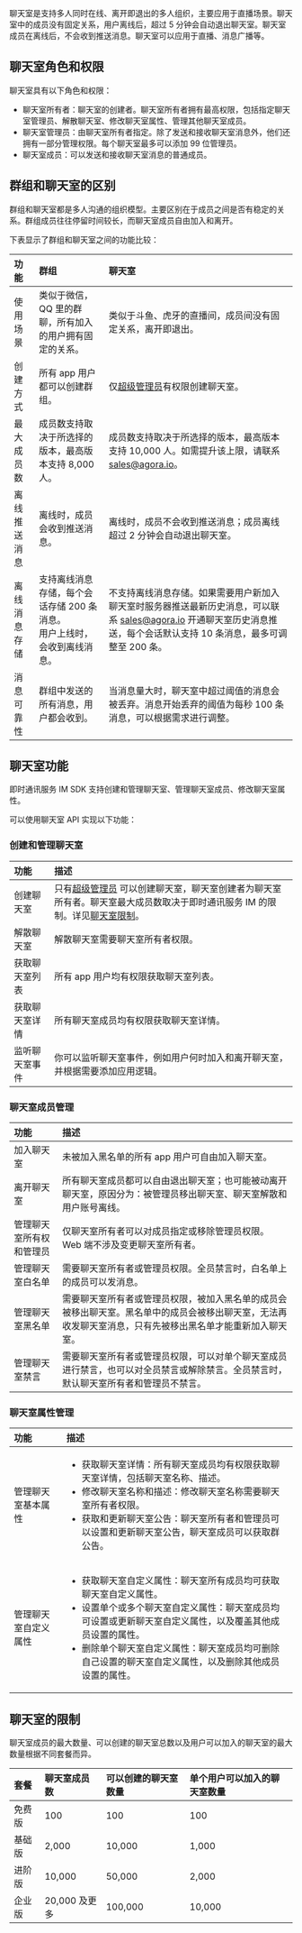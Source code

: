 聊天室是支持多人同时在线、离开即退出的多人组织，主要应用于直播场景。聊天室中的成员没有固定关系，用户离线后，超过 5 分钟会自动退出聊天室。聊天室成员在离线后，不会收到推送消息。聊天室可以应用于直播、消息广播等。

## 聊天室角色和权限

聊天室具有以下角色和权限：

- 聊天室所有者：聊天室的创建者。聊天室所有者拥有最高权限，包括指定聊天室管理员、解散聊天室、修改聊天室属性、管理其他聊天室成员。
- 聊天室管理员：由聊天室所有者指定。除了发送和接收聊天室消息外，他们还拥有一部分管理权限。每个聊天室最多可以添加 99 位管理员。
- 聊天室成员：可以发送和接收聊天室消息的普通成员。

## 群组和聊天室的区别

群组和聊天室都是多人沟通的组织模型。主要区别在于成员之间是否有稳定的关系。群组成员往往停留时间较长，而聊天室成员自由加入和离开。

下表显示了群组和聊天室之间的功能比较：

| 功能         | 群组                                                         | 聊天室                                                       |
| :----------- | :----------------------------------------------------------- | :----------------------------------------------------------- |
| 使用场景     | 类似于微信，QQ 里的群聊，所有加入的用户拥有固定的关系。 | 类似于斗鱼、虎牙的直播间，成员间没有固定关系，离开即退出。  |
| 创建方式 | 所有 app 用户都可以创建群组。   | 仅[超级管理员](./rest/agora_chat_restful_chatroom_superadmin?platform=RESTful#adding-a-chat-room-super-admin)有权限创建聊天室。  |
| 最大成员数   | 成员数支持取决于所选择的版本，最高版本支持 8,000 人。        | 成员数支持取决于所选择的版本，最高版本支持 10,000 人。如需提升该上限，请联系 [sales@agora.io](mailto:sales@agora.io)。 |
| 离线推送消息 | 离线时，成员会收到推送消息。             | 离线时，成员不会收到推送消息；成员离线超过 2 分钟会自动退出聊天室。          |
| 离线消息存储 | 支持离线消息存储，每个会话存储 200 条消息。<br/>用户上线时，会收到离线消息。 | 不支持离线消息存储。如果需要用户新加入聊天室时服务器推送最新历史消息，可以联系 [sales@agora.io](mailto:sales@agora.io) 开通聊天室历史消息推送，每个会话默认支持 10 条消息，最多可调整至 200 条。 |
| 消息可靠性   | 群组中发送的所有消息，用户都会收到。        | 当消息量大时，聊天室中超过阈值的消息会被丢弃。消息开始丢弃的阈值为每秒 100 条消息，可以根据需求进行调整。 |

## 聊天室功能

即时通讯服务 IM SDK 支持创建和管理聊天室、管理聊天室成员、修改聊天室属性。

可以使用聊天室 API 实现以下功能：

### 创建和管理聊天室

| 功能           | 描述                                                         |
| :------------- | :----------------------------------------------------------- |
| 创建聊天室     | 只有[超级管理员](./agora_chat_restful_chatroom_superadmin?platform=RESTful#添加聊天室超级管理员) 可以创建聊天室，聊天室创建者为聊天室所有者。聊天室最大成员数取决于即时通讯服务 IM 的限制。详见[聊天室限制](./agora_chat_chatroom_overview?platform=Android#聊天室的限制)。 |
| 解散聊天室     | 解散聊天室需要聊天室所有者权限。                                       |
| 获取聊天室列表 | 所有 app 用户均有权限获取聊天室列表。 |
| 获取聊天室详情 | 所有聊天室成员均有权限获取聊天室详情。        |
| 监听聊天室事件       | 你可以监听聊天室事件，例如用户何时加入和离开聊天室，并根据需要添加应用逻辑。 |

### 聊天室成员管理

| 功能               | 描述                                                         |
| :----------------- | :----------------------------------------------------------- |
| 加入聊天室     | 未被加入黑名单的所有 app 用户可自由加入聊天室。                                   |
| 离开聊天室     | 所有聊天室成员都可以自由退出聊天室；也可能被动离开聊天室，原因分为：被管理员移出聊天室、聊天室解散和用户账号离线。   |
| 管理聊天室所有权和管理员       | 仅聊天室所有者可以对成员指定或移除管理员权限。Web 端不涉及变更聊天室所有者。          |
| 管理聊天室白名单         | 需要聊天室所有者或管理员权限。全员禁言时，白名单上的成员可以发消息。        |
| 管理聊天室黑名单         | 需要聊天室所有者或管理员权限，被加入黑名单的成员会被移出聊天室。黑名单中的成员会被移出聊天室，无法再收发聊天室消息，只有先被移出黑名单才能重新加入聊天室。   |
| 管理聊天室禁言 | 需要聊天室所有者或管理员权限，可以对单个聊天室成员进行禁言，也可以对全员禁言或解除禁言。全员禁言时，默认聊天室所有者和管理员不禁言。  |

### 聊天室属性管理

| 功能           | 描述                                                         |
| :------------- | :----------------------------------------------------------- |
| 管理聊天室基本属性  | <ul><li>获取聊天室详情：所有聊天室成员均有权限获取聊天室详情，包括聊天室名称、描述。</li><li>修改聊天室名称和描述：修改聊天室名称需要聊天室所有者权限。</li><li>获取和更新聊天室公告：聊天室所有者和管理员可以设置和更新聊天室公告，聊天室成员可以获取群公告。</li></ul>      |
| 管理聊天室自定义属性     | <ul><li>获取聊天室自定义属性：聊天室所有成员均可获取聊天室自定义属性。</li><li>设置单个或多个聊天室自定义属性：聊天室成员均可设置或更新聊天室自定义属性，以及覆盖其他成员设置的属性。</li><li>删除单个聊天室自定义属性：聊天室成员均可删除自己设置的聊天室自定义属性，以及删除其他成员设置的属性。</li></ul> |

## 聊天室的限制

聊天室成员的最大数量、可以创建的聊天室总数以及用户可以加入的聊天室的最大数量根据不同套餐而异。

| 套餐   | 聊天室成员数  | 可以创建的聊天室数量 | 单个用户可以加入的聊天室数量 |
| :--------- | :------------ | :--------------------- | :----------------------- |
| 免费版 | 100           | 100                    | 100                      |
| 基础版 | 2,000         | 10,000                 | 1,000                    |
| 进阶版    | 10,000        | 50,000                 | 2,000                    |
| 企业版   | 20,000 及更多 | 100,000                | 10,000                   |